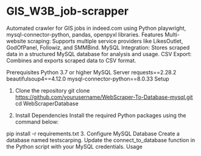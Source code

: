# GIS_W3B_job-scrapper
Automated crawler for GIS jobs in indeed.com using Python playwright, mysql-connector-python, pandas, openpyxl libraries.
Features
Multi-website scraping: Supports multiple service providers like LikesOutlet, GodOfPanel, Followiz, and SMMBind.
MySQL Integration: Stores scraped data in a structured MySQL database for analysis and usage.
CSV Export: Combines and exports scraped data to CSV format.

Prerequisites
Python 3.7 or higher
MySQL Server
requests==2.28.2
beautifulsoup4==4.12.0
mysql-connector-python==8.0.33
Setup
1. Clone the repository
git clone https://github.com/yourusername/WebScraper-To-Database-mysql.git cd WebScraperDatabase

2. Install Dependencies
Install the required Python packages using the command below:

pip install -r requirements.txt
3. Configure MySQL Database
Create a database named testscarping.
Update the connect_to_database function in the Python script with your MySQL credentials.
Usage

